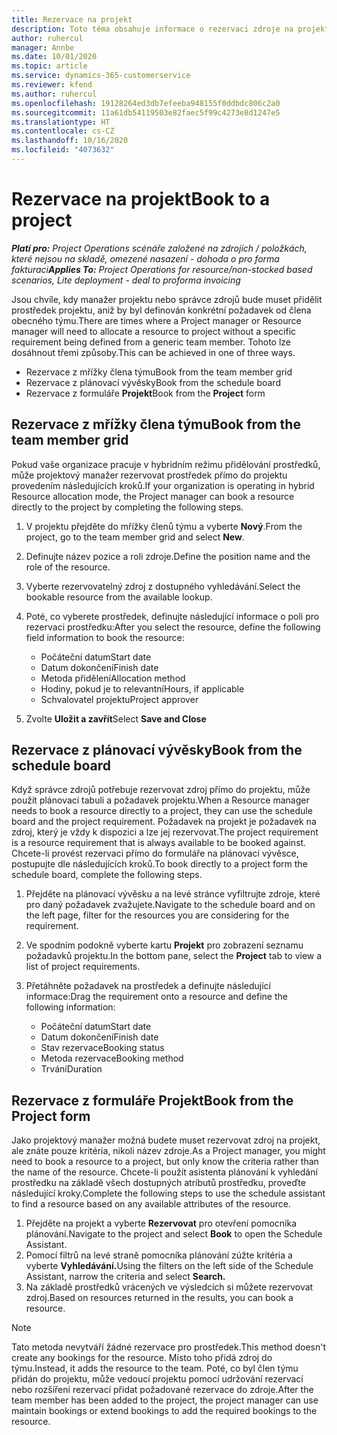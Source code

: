 ```yaml
---
title: Rezervace na projekt
description: Toto téma obsahuje informace o rezervaci zdroje na projekt.
author: ruhercul
manager: Annbe
ms.date: 10/01/2020
ms.topic: article
ms.service: dynamics-365-customerservice
ms.reviewer: kfend
ms.author: ruhercul
ms.openlocfilehash: 19128264ed3db7efeeba948155f0ddbdc806c2a0
ms.sourcegitcommit: 11a61db54119503e82faec5f99c4273e8d1247e5
ms.translationtype: HT
ms.contentlocale: cs-CZ
ms.lasthandoff: 10/16/2020
ms.locfileid: "4073632"
---
```

# <a name="book-to-a-project"></a><span data-ttu-id="4817f-103">Rezervace na projekt</span><span class="sxs-lookup"><span data-stu-id="4817f-103">Book to a project</span></span>

<span data-ttu-id="4817f-104">_**Platí pro:** Project Operations scénáře založené na zdrojích / položkách, které nejsou na skladě, omezené nasazení - dohoda o pro forma fakturaci_</span><span class="sxs-lookup"><span data-stu-id="4817f-104">_**Applies To:** Project Operations for resource/non-stocked based scenarios, Lite deployment - deal to proforma invoicing_</span></span>

<span data-ttu-id="4817f-105">Jsou chvíle, kdy manažer projektu nebo správce zdrojů bude muset přidělit prostředek projektu, aniž by byl definován konkrétní požadavek od člena obecného týmu.</span><span class="sxs-lookup"><span data-stu-id="4817f-105">There are times where a Project manager or Resource manager will need to allocate a resource to project without a specific requirement being defined from a generic team member.</span></span> <span data-ttu-id="4817f-106">Tohoto lze dosáhnout třemi způsoby.</span><span class="sxs-lookup"><span data-stu-id="4817f-106">This can be achieved in one of three ways.</span></span>

- <span data-ttu-id="4817f-107">Rezervace z mřížky člena týmu</span><span class="sxs-lookup"><span data-stu-id="4817f-107">Book from the team member grid</span></span>
- <span data-ttu-id="4817f-108">Rezervace z plánovací vývěsky</span><span class="sxs-lookup"><span data-stu-id="4817f-108">Book from the schedule board</span></span>
- <span data-ttu-id="4817f-109">Rezervace z formuláře **Projekt**</span><span class="sxs-lookup"><span data-stu-id="4817f-109">Book from the **Project** form</span></span>

## <a name="book-from-the-team-member-grid"></a><span data-ttu-id="4817f-110">Rezervace z mřížky člena týmu</span><span class="sxs-lookup"><span data-stu-id="4817f-110">Book from the team member grid</span></span>

<span data-ttu-id="4817f-111">Pokud vaše organizace pracuje v hybridním režimu přidělování prostředků, může projektový manažer rezervovat prostředek přímo do projektu provedením následujících kroků.</span><span class="sxs-lookup"><span data-stu-id="4817f-111">If your organization is operating in hybrid Resource allocation mode, the Project manager can book a resource directly to the project by completing the following steps.</span></span>

1. <span data-ttu-id="4817f-112">V projektu přejděte do mřížky členů týmu a vyberte **Nový**.</span><span class="sxs-lookup"><span data-stu-id="4817f-112">From the project, go to the team member grid and select **New**.</span></span>
2. <span data-ttu-id="4817f-113">Definujte název pozice a roli zdroje.</span><span class="sxs-lookup"><span data-stu-id="4817f-113">Define the position name and the role of the resource.</span></span>
3. <span data-ttu-id="4817f-114">Vyberte rezervovatelný zdroj z dostupného vyhledávání.</span><span class="sxs-lookup"><span data-stu-id="4817f-114">Select the bookable resource from the available lookup.</span></span>
4. <span data-ttu-id="4817f-115">Poté, co vyberete prostředek, definujte následující informace o poli pro rezervaci prostředku:</span><span class="sxs-lookup"><span data-stu-id="4817f-115">After you select the resource, define the following field information to book the resource:</span></span>

    - <span data-ttu-id="4817f-116">Počáteční datum</span><span class="sxs-lookup"><span data-stu-id="4817f-116">Start date</span></span>
    - <span data-ttu-id="4817f-117">Datum dokončení</span><span class="sxs-lookup"><span data-stu-id="4817f-117">Finish date</span></span>
    - <span data-ttu-id="4817f-118">Metoda přidělení</span><span class="sxs-lookup"><span data-stu-id="4817f-118">Allocation method</span></span>
    - <span data-ttu-id="4817f-119">Hodiny, pokud je to relevantní</span><span class="sxs-lookup"><span data-stu-id="4817f-119">Hours, if applicable</span></span>
    - <span data-ttu-id="4817f-120">Schvalovatel projektu</span><span class="sxs-lookup"><span data-stu-id="4817f-120">Project approver</span></span>

6. <span data-ttu-id="4817f-121">Zvolte **Uložit a zavřít**</span><span class="sxs-lookup"><span data-stu-id="4817f-121">Select **Save and Close**</span></span>

## <a name="book-from-the-schedule-board"></a><span data-ttu-id="4817f-122">Rezervace z plánovací vývěsky</span><span class="sxs-lookup"><span data-stu-id="4817f-122">Book from the schedule board</span></span>

<span data-ttu-id="4817f-123">Když správce zdrojů potřebuje rezervovat zdroj přímo do projektu, může použít plánovací tabuli a požadavek projektu.</span><span class="sxs-lookup"><span data-stu-id="4817f-123">When a Resource manager needs to book a resource directly to a project, they can use the schedule board and the project requirement.</span></span> <span data-ttu-id="4817f-124">Požadavek na projekt je požadavek na zdroj, který je vždy k dispozici a lze jej rezervovat.</span><span class="sxs-lookup"><span data-stu-id="4817f-124">The project requirement is a resource requirement that is always available to be booked against.</span></span> <span data-ttu-id="4817f-125">Chcete-li provést rezervaci přímo do formuláře na plánovací vývěsce, postupujte dle následujících kroků.</span><span class="sxs-lookup"><span data-stu-id="4817f-125">To book directly to a project form the schedule board, complete the following steps.</span></span>

1. <span data-ttu-id="4817f-126">Přejděte na plánovací vývěsku a na levé stránce vyfiltrujte zdroje, které pro daný požadavek zvažujete.</span><span class="sxs-lookup"><span data-stu-id="4817f-126">Navigate to the schedule board and on the left page, filter for the resources you are considering for the requirement.</span></span>
2. <span data-ttu-id="4817f-127">Ve spodním podokně vyberte kartu **Projekt** pro zobrazení seznamu požadavků projektu.</span><span class="sxs-lookup"><span data-stu-id="4817f-127">In the bottom pane, select the **Project** tab to view a list of project requirements.</span></span>
3. <span data-ttu-id="4817f-128">Přetáhněte požadavek na prostředek a definujte následující informace:</span><span class="sxs-lookup"><span data-stu-id="4817f-128">Drag the requirement onto a resource and define the following information:</span></span>

    - <span data-ttu-id="4817f-129">Počáteční datum</span><span class="sxs-lookup"><span data-stu-id="4817f-129">Start date</span></span>
    - <span data-ttu-id="4817f-130">Datum dokončení</span><span class="sxs-lookup"><span data-stu-id="4817f-130">Finish date</span></span>
    - <span data-ttu-id="4817f-131">Stav rezervace</span><span class="sxs-lookup"><span data-stu-id="4817f-131">Booking status</span></span>
    - <span data-ttu-id="4817f-132">Metoda rezervace</span><span class="sxs-lookup"><span data-stu-id="4817f-132">Booking method</span></span>
    - <span data-ttu-id="4817f-133">Trvání</span><span class="sxs-lookup"><span data-stu-id="4817f-133">Duration</span></span>

## <a name="book-from-the-project-form"></a><span data-ttu-id="4817f-134">Rezervace z formuláře Projekt</span><span class="sxs-lookup"><span data-stu-id="4817f-134">Book from the Project form</span></span>

<span data-ttu-id="4817f-135">Jako projektový manažer možná budete muset rezervovat zdroj na projekt, ale znáte pouze kritéria, nikoli název zdroje.</span><span class="sxs-lookup"><span data-stu-id="4817f-135">As a Project manager, you might need to book a resource to a project, but only know the criteria rather than the name of the resource.</span></span> <span data-ttu-id="4817f-136">Chcete-li použít asistenta plánování k vyhledání prostředku na základě všech dostupných atributů prostředku, proveďte následující kroky.</span><span class="sxs-lookup"><span data-stu-id="4817f-136">Complete the following steps to use the schedule assistant to find a resource based on any available attributes of the resource.</span></span> 

1. <span data-ttu-id="4817f-137">Přejděte na projekt a vyberte **Rezervovat** pro otevření pomocníka plánování.</span><span class="sxs-lookup"><span data-stu-id="4817f-137">Navigate to the project and select **Book** to open the Schedule Assistant.</span></span>
2. <span data-ttu-id="4817f-138">Pomocí filtrů na levé straně pomocníka plánování zúžte kritéria a vyberte **Vyhledávání.**</span><span class="sxs-lookup"><span data-stu-id="4817f-138">Using the filters on the left side of the Schedule Assistant, narrow the criteria and select **Search.**</span></span>
3. <span data-ttu-id="4817f-139">Na základě prostředků vrácených ve výsledcích si můžete rezervovat zdroj.</span><span class="sxs-lookup"><span data-stu-id="4817f-139">Based on resources returned in the results, you can book a resource.</span></span>

> [!NOTE]
> <span data-ttu-id="4817f-140">Tato metoda nevytváří žádné rezervace pro prostředek.</span><span class="sxs-lookup"><span data-stu-id="4817f-140">This method doesn't create any bookings for the resource.</span></span> <span data-ttu-id="4817f-141">Místo toho přidá zdroj do týmu.</span><span class="sxs-lookup"><span data-stu-id="4817f-141">Instead, it adds the resource to the team.</span></span> <span data-ttu-id="4817f-142">Poté, co byl člen týmu přidán do projektu, může vedoucí projektu pomocí udržování rezervací nebo rozšíření rezervací přidat požadované rezervace do zdroje.</span><span class="sxs-lookup"><span data-stu-id="4817f-142">After the team member has been added to the project, the project manager can use maintain bookings or extend bookings to add the required bookings to the resource.</span></span>
